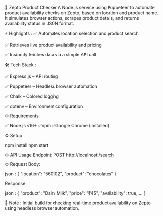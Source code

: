 🛒 Zepto Product Checker 
A Node.js service using Puppeteer to automate product availability checks on Zepto, based on location and product name. It simulates browser actions, scrapes product details, and returns availability status in JSON format.

⚡ Highlights : 
✅ Automates location selection and product search

✅ Retrieves live product availability and pricing

✅ Instantly fetches data via a simple API call

🛠️ Tech Stack :

✅ Express.js – API routing

✅ Puppeteer – Headless browser automation

✅ Chalk – Colored logging

✅ dotenv – Environment configuration

⚙️ Requirements

✅ Node.js v16+
✅npm
✅Google Chrome (installed)

⚙️ Setup

npm install
npm start

⚙️ API Usage
Endpoint:
POST http://localhost:<port>/search

⚙️ Request Body:

json :
{
  "location": "560102",
  "product": "chocolates"
}


Response:

json :
{
  "product": "Dairy Milk",
  "price": "₹45",
  "availability": true,
  ...
}


🧠 Note : 
Initial build for checking real-time product availability on Zepto using headless browser automation.
